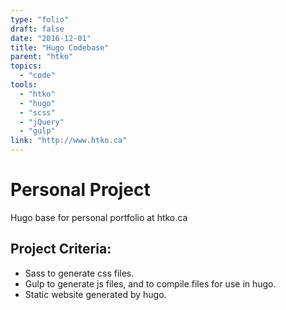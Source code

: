 ```yaml
---
type: "folio"
draft: false
date: "2016-12-01"
title: "Hugo Codebase"
parent: "htko"
topics:
  - "code"
tools:
  - "htko"
  - "hugo"
  - "scss"
  - "jQuery"
  - "gulp"
link: "http://www.htko.ca"
---
```

# Personal Project
Hugo base for personal portfolio at htko.ca

## Project Criteria:
* Sass to generate css files.
* Gulp to generate js files, and to compile files for use in hugo.
* Static website generated by hugo.
